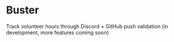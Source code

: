 # Buster
Track volunteer hours through Discord + GitHub push validation (in development, more features coming soon)
